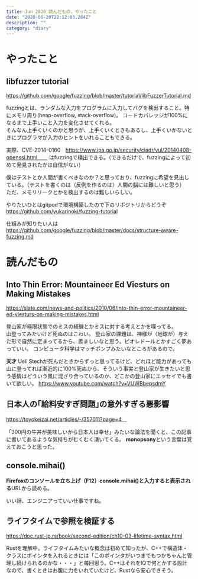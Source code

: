 ```yaml
---
title: Jun 2020 読んだもの、やったこと
date: "2020-06-20T22:12:03.284Z"
description: ""
category: "diary"
---
```


# やったこと
## libfuzzer tutorial
https://github.com/google/fuzzing/blob/master/tutorial/libFuzzerTutorial.md  
  
fuzzingとは、ランダムな入力をプログラムに入力してバグを検出すること。特にメモリ周り(heap-overflow, stack-overflow)。 
コードカバレッジが100%になるまで上手いこと入力を変化させてくれる。  
そんなん上手くいくのかと思うが、上手くいくときもあるし、上手くいかないときにプログラマが入力のヒントをいれることもできる。  
  
実際、CVE-2014-0160　https://www.ipa.go.jp/security/ciadr/vul/20140408-openssl.html　　 
はfuzzingで検出できる。（できるだけで、fuzzingによって初めて発見されたかは自信がない）    
  
僕はテストとか人間が書くべきなのか？と思っており、fuzzingに希望を見出している。（テストを書くのは（反例を作るのは）人間の脳には難しいと思う）    
ただ、メモリリークとかを検出するのは難しいらしい。  
  
やりたいひとはgitpodで環境構築したので下のリポジトリからどうぞ    
https://github.com/yukarinoki/fuzzing-tutorial  
  
仕組みが知りたい人は  
https://github.com/google/fuzzing/blob/master/docs/structure-aware-fuzzing.md  

# 読んだもの
## Into Thin Error: Mountaineer Ed Viesturs on Making Mistakes
https://slate.com/news-and-politics/2010/06/into-thin-error-mountaineer-ed-viesturs-on-making-mistakes.html
  
登山家が極限状態でのミスの経験とかミスに対する考えとかを喋ってる。  
山登ってみたいけど死ぬのはこわい。
登山家の課題は、神様が（地球が）与えた形で自然に定まってるから、羨ましいなと思う。ピオレドールとかすごく夢あっていい。
コンピュータ科学はマッチポンプみたいなところがあるので。
  
**天才** Ueli Stechが死んだときからずっと思ってるけど、どれほど能力があっても山に登ってれば漸近的に100%死ぬから、そういう事実と登山家が生きたいと思う感情はどういう風に混ざり合っているのか、どこかの登山家にエッセイでも書いて欲しい。
https://www.youtube.com/watch?v=VUWBbepsdmY  


## 日本人の｢給料安すぎ問題｣の意外すぎる悪影響
https://toyokeizai.net/articles/-/357011?page=4　     　
    
「300円の牛丼が美味しいから日本人は幸せ」みたいな論法を聞くと、この記事に書いてあるような気持ちがむくむく湧いてくる。
**monopsony**という言葉は覚えておこうと思った。


## console.mihai()
**Firefoxのコンソールを立ち上げ（F12）console.mihai()と入力すると表示される**URLから読める。  

いい話、エンジニアっていい仕事ですね。

## ライフタイムで参照を検証する
https://doc.rust-jp.rs/book/second-edition/ch10-03-lifetime-syntax.html  
   
Rustを理解中。ライフタイムみたいな概念は初めて知ったが、C++で構造体・クラスにポインタを入れるときには「このポインタがいつまでもつかちゃんと管理し続けられるのかな・・・」と毎回思う。C++はそれをIQで何とかする設計なので、書くときはお腹に力をいれていたけど、Rustなら安心できそう。  
